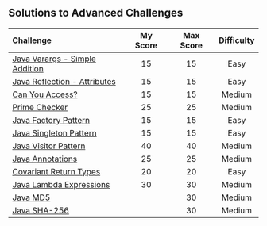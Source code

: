 ## Solutions to Advanced Challenges



| Challenge | My Score | Max Score | Difficulty |
| :--- | :---: | :---: | :---: |
| [Java Varargs - Simple Addition](https://www.hackerrank.com/challenges/simple-addition-varargs) | 15 | 15 | Easy |
| [Java Reflection - Attributes](https://www.hackerrank.com/challenges/java-reflection-attributes) | 15 | 15 | Easy |
| [Can You Access?](https://www.hackerrank.com/challenges/can-you-access) | 15 | 15 | Medium |
| [Prime Checker](https://www.hackerrank.com/challenges/prime-checker) | 25 | 25 | Medium |
| [Java Factory Pattern](https://www.hackerrank.com/challenges/java-factory) | 15 | 15 | Easy |
| [Java Singleton Pattern](https://www.hackerrank.com/challenges/java-singleton) | 15 | 15 | Easy |
| [Java Visitor Pattern](https://www.hackerrank.com/challenges/java-vistor-pattern) | 40 | 40 | Medium |
| [Java Annotations](https://www.hackerrank.com/challenges/java-annotations) | 25 | 25 | Medium |
| [Covariant Return Types](https://www.hackerrank.com/challenges/java-covariance) | 20 | 20 | Easy |
| [Java Lambda Expressions](https://www.hackerrank.com/challenges/java-lambda-expressions) | 30 | 30 | Medium |
| [Java MD5](https://www.hackerrank.com/challenges/java-md5) | | 30 | Medium |
| [Java SHA-256](https://www.hackerrank.com/challenges/sha-256) | | 30 | Medium |
